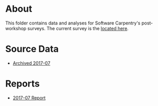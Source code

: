 # About 
This folder contains data and analyses for Software Carpentry's post-workshop surveys. The current survey is the [located here](https://github.com/carpentries/assessment/blob/master/software-carpentry/surveys/postsurvey.pdf). 

# Source Data
* [Archived 2017-07](https://raw.githubusercontent.com/carpentries/assessment/master/software-carpentry/postworkshop/2017-July/data.csv)

# Reports
* [2017-07 Report](https://carpentries.github.io/assessment/software-carpentry/postworkshop/2017-July/swc_postworkshop_report_July2017.html) 
